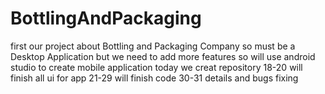 # BottlingAndPackaging
first
our project about Bottling and Packaging Company so must be a Desktop Application but we need to add more features so 
will use android studio to create mobile application
today we creat repository 
18-20 will finish all ui for app
21-29 will finish code 
30-31 details and bugs fixing
